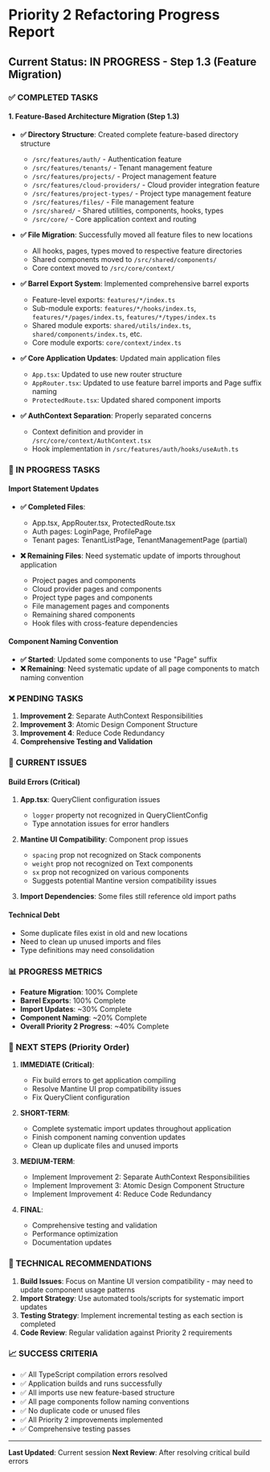 # Priority 2 Refactoring Progress Report

## Current Status: IN PROGRESS - Step 1.3 (Feature Migration)

### ✅ COMPLETED TASKS

#### 1. Feature-Based Architecture Migration (Step 1.3)
- **✅ Directory Structure**: Created complete feature-based directory structure
  - `/src/features/auth/` - Authentication feature
  - `/src/features/tenants/` - Tenant management feature  
  - `/src/features/projects/` - Project management feature
  - `/src/features/cloud-providers/` - Cloud provider integration feature
  - `/src/features/project-types/` - Project type management feature
  - `/src/features/files/` - File management feature
  - `/src/shared/` - Shared utilities, components, hooks, types
  - `/src/core/` - Core application context and routing

- **✅ File Migration**: Successfully moved all feature files to new locations
  - All hooks, pages, types moved to respective feature directories
  - Shared components moved to `/src/shared/components/`
  - Core context moved to `/src/core/context/`

- **✅ Barrel Export System**: Implemented comprehensive barrel exports
  - Feature-level exports: `features/*/index.ts`
  - Sub-module exports: `features/*/hooks/index.ts`, `features/*/pages/index.ts`, `features/*/types/index.ts`
  - Shared module exports: `shared/utils/index.ts`, `shared/components/index.ts`, etc.
  - Core module exports: `core/context/index.ts`

- **✅ Core Application Updates**: Updated main application files
  - `App.tsx`: Updated to use new router structure
  - `AppRouter.tsx`: Updated to use feature barrel imports and Page suffix naming
  - `ProtectedRoute.tsx`: Updated shared component imports

- **✅ AuthContext Separation**: Properly separated concerns
  - Context definition and provider in `/src/core/context/AuthContext.tsx`
  - Hook implementation in `/src/features/auth/hooks/useAuth.ts`

### 🔄 IN PROGRESS TASKS

#### Import Statement Updates
- **✅ Completed Files**:
  - App.tsx, AppRouter.tsx, ProtectedRoute.tsx
  - Auth pages: LoginPage, ProfilePage
  - Tenant pages: TenantListPage, TenantManagementPage (partial)

- **❌ Remaining Files**: Need systematic update of imports throughout application
  - Project pages and components
  - Cloud provider pages and components  
  - Project type pages and components
  - File management pages and components
  - Remaining shared components
  - Hook files with cross-feature dependencies

#### Component Naming Convention
- **✅ Started**: Updated some components to use "Page" suffix
- **❌ Remaining**: Need systematic update of all page components to match naming convention

### ❌ PENDING TASKS

1. **Improvement 2**: Separate AuthContext Responsibilities
2. **Improvement 3**: Atomic Design Component Structure
3. **Improvement 4**: Reduce Code Redundancy
4. **Comprehensive Testing and Validation**

### 🚨 CURRENT ISSUES

#### Build Errors (Critical)
1. **App.tsx**: QueryClient configuration issues
   - `logger` property not recognized in QueryClientConfig
   - Type annotation issues for error handlers

2. **Mantine UI Compatibility**: Component prop issues
   - `spacing` prop not recognized on Stack components
   - `weight` prop not recognized on Text components  
   - `sx` prop not recognized on various components
   - Suggests potential Mantine version compatibility issues

3. **Import Dependencies**: Some files still reference old import paths

#### Technical Debt
- Some duplicate files exist in old and new locations
- Need to clean up unused imports and files
- Type definitions may need consolidation

### 📊 PROGRESS METRICS

- **Feature Migration**: 100% Complete
- **Barrel Exports**: 100% Complete  
- **Import Updates**: ~30% Complete
- **Component Naming**: ~20% Complete
- **Overall Priority 2 Progress**: ~40% Complete

### 🎯 NEXT STEPS (Priority Order)

1. **IMMEDIATE (Critical)**:
   - Fix build errors to get application compiling
   - Resolve Mantine UI prop compatibility issues
   - Fix QueryClient configuration

2. **SHORT-TERM**:
   - Complete systematic import updates throughout application
   - Finish component naming convention updates
   - Clean up duplicate files and unused imports

3. **MEDIUM-TERM**:
   - Implement Improvement 2: Separate AuthContext Responsibilities
   - Implement Improvement 3: Atomic Design Component Structure
   - Implement Improvement 4: Reduce Code Redundancy

4. **FINAL**:
   - Comprehensive testing and validation
   - Performance optimization
   - Documentation updates

### 🔧 TECHNICAL RECOMMENDATIONS

1. **Build Issues**: Focus on Mantine UI version compatibility - may need to update component usage patterns
2. **Import Strategy**: Use automated tools/scripts for systematic import updates
3. **Testing Strategy**: Implement incremental testing as each section is completed
4. **Code Review**: Regular validation against Priority 2 requirements

### 📈 SUCCESS CRITERIA

- ✅ All TypeScript compilation errors resolved
- ✅ Application builds and runs successfully
- ✅ All imports use new feature-based structure
- ✅ All page components follow naming conventions
- ✅ No duplicate code or unused files
- ✅ All Priority 2 improvements implemented
- ✅ Comprehensive testing passes

---

**Last Updated**: Current session
**Next Review**: After resolving critical build errors
